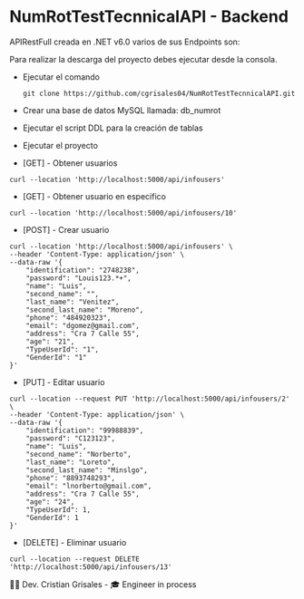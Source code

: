 
# NumRotTestTecnnicalAPI - Backend

APIRestFull creada en .NET v6.0 varios de sus Endpoints son:

Para realizar la descarga del proyecto debes ejecutar desde la consola. 

-   Ejecutar el comando
    ```
    git clone https://github.com/cgrisales04/NumRotTestTecnnicalAPI.git
    ```

- Crear una base de datos MySQL llamada: db_numrot 
- Ejecutar el script DDL para la creación de tablas
- Ejecutar el proyecto

- [GET] - Obtener usuarios
```
curl --location 'http://localhost:5000/api/infousers'
```
- [GET] - Obtener usuario en especifico
```
curl --location 'http://localhost:5000/api/infousers/10'
```

- [POST] - Crear usuario
```
curl --location 'http://localhost:5000/api/infousers' \
--header 'Content-Type: application/json' \
--data-raw '{
    "identification": "2748238",
    "password": "Louis123.*+",
    "name": "Luis",
    "second_name": "",
    "last_name": "Venitez",
    "second_last_name": "Moreno",
    "phone": "484920323",
    "email": "dgomez@gmail.com",
    "address": "Cra 7 Calle 55",
    "age": "21",
    "TypeUserId": "1",
    "GenderId": "1"
}'
```

- [PUT] - Editar usuario
```
curl --location --request PUT 'http://localhost:5000/api/infousers/2' \
--header 'Content-Type: application/json' \
--data-raw '{
    "identification": "99988839",
    "password": "C123123",
    "name": "Luis",
    "second_name": "Norberto",
    "last_name": "Loreto",
    "second_last_name": "Minslgo",
    "phone": "8893748293",
    "email": "lnorberto@gmail.com",
    "address": "Cra 7 Calle 55",
    "age": "24",
    "TypeUserId": 1,
    "GenderId": 1
}'
```

- [DELETE] - Eliminar usuario
```
curl --location --request DELETE 'http://localhost:5000/api/infousers/13'
```
👶🏽 Dev. Cristian Grisales - 🎓 Engineer in process
